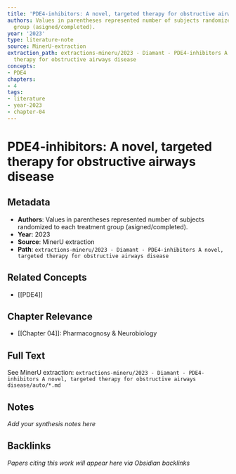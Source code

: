```yaml
---
title: 'PDE4-inhibitors: A novel, targeted therapy for obstructive airways disease'
authors: Values in parentheses represented number of subjects randomized to each treatment
  group (asigned/completed).
year: '2023'
type: literature-note
source: MinerU-extraction
extraction_path: extractions-mineru/2023 - Diamant - PDE4-inhibitors A novel, targeted
  therapy for obstructive airways disease
concepts:
- PDE4
chapters:
- 4
tags:
- literature
- year-2023
- chapter-04
---
```


# PDE4-inhibitors: A novel, targeted therapy for obstructive airways disease

## Metadata

- **Authors**: Values in parentheses represented number of subjects randomized to each treatment group (asigned/completed).
- **Year**: 2023
- **Source**: MinerU extraction
- **Path**: `extractions-mineru/2023 - Diamant - PDE4-inhibitors A novel, targeted therapy for obstructive airways disease`

## Related Concepts

- [[PDE4]]

## Chapter Relevance

- [[Chapter 04]]: Pharmacognosy & Neurobiology

## Full Text

See MinerU extraction: `extractions-mineru/2023 - Diamant - PDE4-inhibitors A novel, targeted therapy for obstructive airways disease/auto/*.md`

## Notes

*Add your synthesis notes here*

## Backlinks

*Papers citing this work will appear here via Obsidian backlinks*

